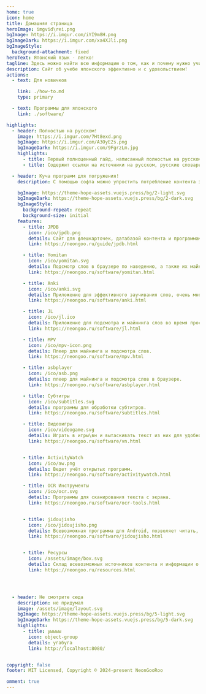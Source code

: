 ```yaml
---
home: true
icon: home
title: Домашняя страница
heroImage: imgvid\rei.png
bgImage: https://i.imgur.com/iYI9m8H.png
bgImageDark: https://i.imgur.com/xa4XJli.png
bgImageStyle:
  background-attachment: fixed
heroText: Японский язык - легко! 
tagline: Здесь можно найти всю информацию о том, как и почему нужно учить японский потребляя контент.
description: Сайт об учебе японского эффективно и с удовольствием!
actions:
  - text: Для новичков

    link: ./how-to.md
    type: primary

  - text: Программы для японского
    link: ./software/

highlights:
  - header: Полностью на русском!
    image: https://i.imgur.com/7Ht8exd.png
    bgImage: https://i.imgur.com/A3OyE2s.png
    bgImageDark: https://i.imgur.com/9FgrzLm.jpg
    highlights: 
      - title: Первый полноценный гайд, написанный полностью на русском языке.
      - title: Содержит ссылки на источники на русском, русские словари, чаты и прочее.

  - header: Куча программ для погружения!
    description: С помощью софта можно упростить потребление контента за счет моментального подсмотра слов, систематизации заучивания и прочих прелестей.

    bgImage: https://theme-hope-assets.vuejs.press/bg/2-light.svg
    bgImageDark: https://theme-hope-assets.vuejs.press/bg/2-dark.svg
    bgImageStyle:
      background-repeat: repeat
      background-size: initial
    features:
      - title: JPDB
        icon: /ico/jpdb.png
        details: Сайт для флешкарточек, датабазой контента и программами для майнинга на английском.
        link: https://neongoo.ru/guide/jpdb.html

      - title: Yomitan
        icon: /ico/yomitan.svg
        details: Подсмотр слов в браузере по наведению, а также их майнинг.
        link: https://neongoo.ru/software/yomitan.html

      - title: Anki
        icon: /ico/anki.svg
        details: Приложение для эффективного заучивания слов, очень много возможностей.
        link: https://neongoo.ru/software/anki.html

      - title: JL
        icon: /ico/jl.ico
        details: Приложение для подсмотра и майнинга слов во время просмотра аниме\игры на полный экран.
        link: https://neongoo.ru/software/jl.html

      - title: MPV
        icon: /ico/mpv-icon.png
        details: Плеер для майнинга и подсмотра слов.
        link: https://neongoo.ru/software/mpv.html

      - title: asbplayer
        icon: /ico/asb.png
        details: плеер для майнинга и подсмотра слов в браузере.
        link: https://neongoo.ru/software/asbplayer.html

      - title: Субтитры
        icon: /ico/subtitles.svg
        details: программы для обработки субтитров.
        link: https://neongoo.ru/software/subtitles.html

      - title: Видеоигры
        icon: /ico/videogame.svg
        details: Играть в игры\вн и вытаскивать текст из них для удобного майнинга.
        link: https://neongoo.ru/software/vn.html


      - title: ActivityWatch
        icon: /ico/aw.png
        details: Ведет учёт открытых программ.
        link: https://neongoo.ru/software/activitywatch.html

      - title: OCR Инструменты
        icon: /ico/ocr.svg
        details: Программы для сканирования текста с экрана.
        link: https://neongoo.ru/software/ocr-tools.html


      - title: jidoujisho
        icon: /ico/jidoujisho.png
        details: Всевозможная программа для Android, позволяет читать, смотреть, играть и все прочее подсматривая слова и майня.
        link: https://neongoo.ru/software/jidoujisho.html


      - title: Ресурсы
        icon: /assets/image/box.svg
        details: Склад всевозможных источников контента и информации о японском.
        link: https://neongoo.ru/resources.html




  - header: Не смотрите сюда
    description: не придумал
    image: /assets/image/layout.svg
    bgImage: https://theme-hope-assets.vuejs.press/bg/5-light.svg
    bgImageDark: https://theme-hope-assets.vuejs.press/bg/5-dark.svg
    highlights:
      - title: уыыыы
        icon: object-group
        details: угабуга
        link: http://localhost:8080/


copyright: false
footer: MIT Licensed, Copyright © 2024-present NeonGooRoo

omment: true
---
```

